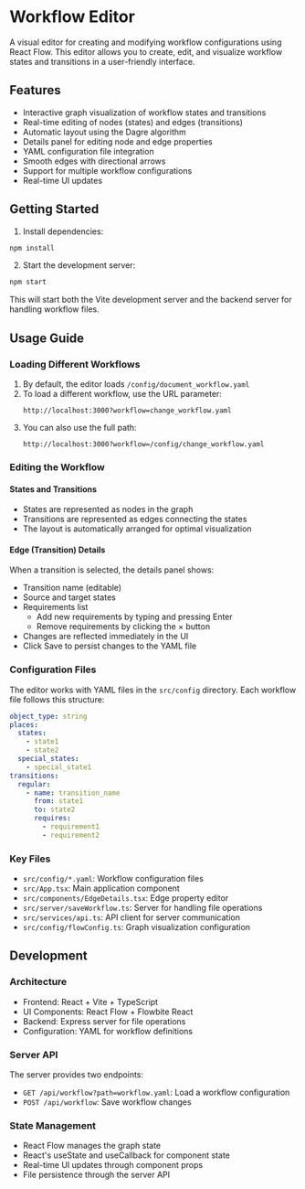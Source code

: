# Workflow Editor

A visual editor for creating and modifying workflow configurations using React Flow. This editor allows you to create, edit, and visualize workflow states and transitions in a user-friendly interface.

## Features

- Interactive graph visualization of workflow states and transitions
- Real-time editing of nodes (states) and edges (transitions)
- Automatic layout using the Dagre algorithm
- Details panel for editing node and edge properties
- YAML configuration file integration
- Smooth edges with directional arrows
- Support for multiple workflow configurations
- Real-time UI updates

## Getting Started

1. Install dependencies:
```bash
npm install
```

2. Start the development server:
```bash
npm start
```

This will start both the Vite development server and the backend server for handling workflow files.

## Usage Guide

### Loading Different Workflows

1. By default, the editor loads `/config/document_workflow.yaml`
2. To load a different workflow, use the URL parameter:
   ```
   http://localhost:3000?workflow=change_workflow.yaml
   ```
3. You can also use the full path:
   ```
   http://localhost:3000?workflow=/config/change_workflow.yaml
   ```

### Editing the Workflow

#### States and Transitions
- States are represented as nodes in the graph
- Transitions are represented as edges connecting the states
- The layout is automatically arranged for optimal visualization

#### Edge (Transition) Details
When a transition is selected, the details panel shows:
- Transition name (editable)
- Source and target states
- Requirements list
  - Add new requirements by typing and pressing Enter
  - Remove requirements by clicking the × button
- Changes are reflected immediately in the UI
- Click Save to persist changes to the YAML file

### Configuration Files

The editor works with YAML files in the `src/config` directory. Each workflow file follows this structure:
```yaml
object_type: string
places:
  states:
    - state1
    - state2
  special_states:
    - special_state1
transitions:
  regular:
    - name: transition_name
      from: state1
      to: state2
      requires:
        - requirement1
        - requirement2
```

### Key Files

- `src/config/*.yaml`: Workflow configuration files
- `src/App.tsx`: Main application component
- `src/components/EdgeDetails.tsx`: Edge property editor
- `src/server/saveWorkflow.ts`: Server for handling file operations
- `src/services/api.ts`: API client for server communication
- `src/config/flowConfig.ts`: Graph visualization configuration

## Development

### Architecture

- Frontend: React + Vite + TypeScript
- UI Components: React Flow + Flowbite React
- Backend: Express server for file operations
- Configuration: YAML for workflow definitions

### Server API

The server provides two endpoints:
- `GET /api/workflow?path=workflow.yaml`: Load a workflow configuration
- `POST /api/workflow`: Save workflow changes

### State Management

- React Flow manages the graph state
- React's useState and useCallback for component state
- Real-time UI updates through component props
- File persistence through the server API
